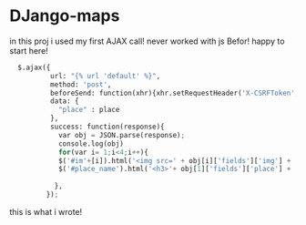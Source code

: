 # DJango-maps

in this proj i used my first AJAX call! never worked with js Befor! happy to start here!

```py
  $.ajax({
          url: "{% url 'default' %}",
          method: 'post',
          beforeSend: function(xhr){xhr.setRequestHeader('X-CSRFToken', $("input[name='csrfmiddlewaretoken']").val());},
          data: {
            "place" : place
          },
          success: function(response){
            var obj = JSON.parse(response);
            console.log(obj)
            for(var i= 1;i<4;i++){
            $('#im'+[i]).html('<img src=' + obj[i]['fields']['img'] + '/>')}
            $('#place_name').html('<h3>'+ obj[1]['fields']['place'] + '</h3><p>'+ obj[0]['fields']['info_about_place']+'</p>')
      
           },
         });
```

this is what i wrote! 

